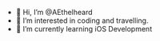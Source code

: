 - 👋 Hi, I’m @AEthelheard
- 👀 I’m interested in coding and travelling.
- 🌱 I’m currently learning iOS Development

